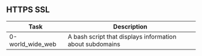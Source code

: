 ## HTTPS SSL

|    Task             |   Description   |
| ---------------- | ------------- |
|0-world_wide_web  | A bash script that displays information about subdomains |
